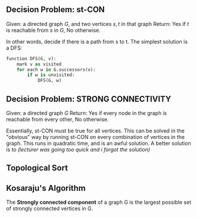 ## Decision Problem: st-CON
Given: a directed graph $G$, and two vertices $s, t$ in that graph
Return: Yes if $t$ is reachable from $s$ in $G$, No otherwise.

In other words, decide if there is a path from s to t.
The simplest solution is a DFS:
```python
function DFS(G, v):
	mark v as visited
	for each w in G.successors(v):
		if w is unvisited:
			DFS(G, w)
```


## Decision Problem: STRONG CONNECTIVITY
Given: a directed graph $G$
Return: Yes if every node in the graph is reachable from every other, No otherwise.

Essentially, st-CON must be true for all vertices.
This can be solved in the "obvious" way by running st-CON on every combination of vertices in the graph. This runs in quadratic time, and is an awful solution.
A better solution is to *(lecturer was going too quick and i forgot the solution)*



## Topological Sort



## Kosaraju's Algorithm
The **Strongly connected component** of a graph G is the largest possible set of strongly connected vertices in G.